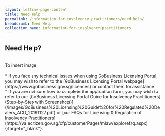 ```yaml
---
layout: leftnav-page-content
title: Need Help
permalink: /information-for-insolvency-practitioners/need-help/
breadcrumb: Need Help
collection_name: information-for-insolvency-practitioners
---
```


Need Help?
---
<br>
To insert image<br>
<br>
* If you face any technical issues when using GoBusiness Licensing Portal, you may wish to refer to the [GoBusiness Licensing Portal webpage](https://www.gobusiness.gov.sg/licences) or contact them for assistance. <br>
* If you are not sure how to complete the application form, you may wish to refer to our [GoBusiness Licensing Portal Guide for Insolvency Practitioners] (Step-by-Step with Screenshots)](/images/GoBusiness%20Licensing%20Guide%20for%20Regulated%20Dealers_ACD_20191127.pdf) or [our FAQs for Licensing & Regulation of Insolvency Practitioners](https://va.ecitizen.gov.sg/cfp/customerPages/mlaw/explorefaq.aspx){:target="_blank"}.